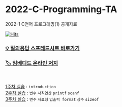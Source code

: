 # 2022-C-Programming-TA
2022-1 C언어 프로그래밍(1) 공개자료

[![Hits](https://hits.seeyoufarm.com/api/count/incr/badge.svg?url=https%3A%2F%2Fgithub.com%2Fseohyun-kim%2F2022-C-Programming-TA&count_bg=%234765FF&title_bg=%23555555&icon=&icon_color=%23E7E7E7&title=hits&edge_flat=false)](https://hits.seeyoufarm.com)

### [💡 질의응답 스프레드시트 바로가기](https://docs.google.com/spreadsheets/d/1nJexXHS_E0uwGlRp-z3YAyxdSA5a_oHrYWGjPe1RWFs/edit?usp=sharing)
### [🏷 임베디드 온라인 저지](http://eseoj.inu.ac.kr/JudgeOnline/)

<br>  

[1주차 실습](https://github.com/seohyun-kim/2022-C-Programming-TA/tree/main/week%2001) : `introduction`  
[2주차 실습](https://github.com/seohyun-kim/2022-C-Programming-TA/tree/main/week%2002) : `변수` `사칙연산` `printf` `scanf`  
[3주차 실습](https://github.com/seohyun-kim/2022-C-Programming-TA/tree/main/week%2003) : `변수` `자료형` `입출력 format` `상수` `sizeof`
